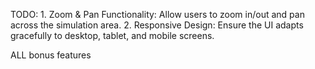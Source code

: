 TODO:  1. Zoom & Pan Functionality: Allow users to zoom in/out and pan across the
simulation area.
2. Responsive Design: Ensure the UI adapts gracefully to desktop, tablet, and
mobile screens.

ALL bonus features